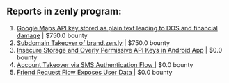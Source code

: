 ## Reports in zenly program:
1. [Google  Maps API key stored as plain text leading to DOS and financial damage](https://hackerone.com/reports/1093667) | $750.0 bounty
2. [Subdomain Takeover of brand.zen.ly](https://hackerone.com/reports/1474784) | $750.0 bounty
3. [Insecure Storage and Overly Permissive  API Keys in Android App](https://hackerone.com/reports/753868) | $0.0 bounty
4. [Account Takeover via SMS Authentication Flow ](https://hackerone.com/reports/1245762) | $0.0 bounty
5. [Friend Request Flow Exposes User Data ](https://hackerone.com/reports/1245741) | $0.0 bounty
